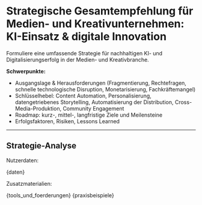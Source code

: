 <!-- gesamtstrategie.md -->
# Strategische Gesamtempfehlung für Medien- und Kreativunternehmen: KI-Einsatz & digitale Innovation

Formuliere eine umfassende Strategie für nachhaltigen KI- und Digitalisierungserfolg in der Medien- und Kreativbranche.

**Schwerpunkte:**
- Ausgangslage & Herausforderungen (Fragmentierung, Rechtefragen, schnelle technologische Disruption, Monetarisierung, Fachkräftemangel)
- Schlüsselhebel: Content Automation, Personalisierung, datengetriebenes Storytelling, Automatisierung der Distribution, Cross-Media-Produktion, Community Engagement
- Roadmap: kurz-, mittel-, langfristige Ziele und Meilensteine
- Erfolgsfaktoren, Risiken, Lessons Learned

---

## Strategie-Analyse

Nutzerdaten:

{daten}

Zusatzmaterialien:

{tools_und_foerderungen}
{praxisbeispiele}
